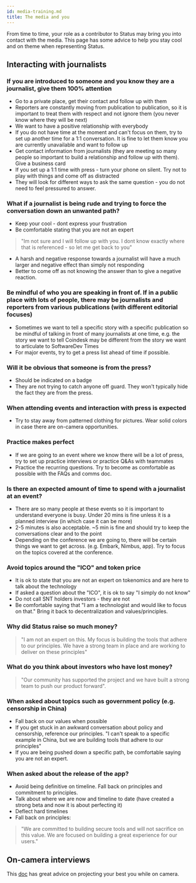 ```yaml
---
id: media-training.md
title: The media and you
---
```


From time to time, your role as a contributor to Status may bring you into contact with the media. This page has some advice to help you stay cool and on theme when representing Status.

Interacting with journalists
----------------------------

### If you are introduced to someone and you know they are a journalist, give them 100% attention

-   Go to a private place, get their contact and follow up with them
-   Reporters are constantly moving from publication to publication, so it is important to treat them with respect and not ignore them (you never know where they will be next)
-   We want to have a positive relationship with everybody
-   If you do not have time at the moment and can't focus on them, try to set up another time for a 1:1 conversation. It is fine to let them know you are currently unavailable and want to follow up
-   Get contact information from journalists (they are meeting so many people so important to build a relationship and follow up with them). Give a business card
-   If you set up a 1:1 time with press - turn your phone on silent. Try not to play with things and come off as distracted
-   They will look for different ways to ask the same question - you do not need to feel pressured to answer.

### What if a journalist is being rude and trying to force the conversation down an unwanted path?

-   Keep your cool - dont express your frustration
-   Be comfortable stating that you are not an expert

> "Im not sure and I will follow up with you. I dont know exactly where that is referenced - so let me get back to you"

-   A harsh and negative response towards a journalist will have a much larger and negative effect than simply not responding
-   Better to come off as not knowing the answer than to give a negative reaction.

### Be mindful of who you are speaking in front of. If in a public place with lots of people, there may be journalists and reporters from various publications (with different editorial focuses)

-   Sometimes we want to tell a specific story with a specific publication so be mindful of talking in front of many journalists at one time, e.g. the story we want to tell Coindesk may be different from the story we want to articulate to SoftwareDev Times
-   For major events, try to get a press list ahead of time if possible.

### Will it be obvious that someone is from the press?

-   Should be indicated on a badge
-   They are not trying to catch anyone off guard. They won't typically hide the fact they are from the press.

### When attending events and interaction with press is expected

-   Try to stay away from patterned clothing for pictures. Wear solid colors in case there are on-camera opportunities.

### Practice makes perfect

-   If we are going to an event where we know there will be a lot of press, try to set up practice interviews or practice Q&As with teammates
-   Practice the recurring questions. Try to become as comfortable as possible with the FAQs and comms doc.

### Is there an expected amount of time to spend with a journalist at an event?

-   There are so many people at these events so it is important to understand everyone is busy. Under 20 mins is fine unless it is a planned interview (in which case it can be more)
-   2-5 minutes is also acceptable. ~5 min is fine and should try to keep the conversations clear and to the point
-   Depending on the conference we are going to, there will be certain things we want to get across. (e.g. Embark, Nimbus, app). Try to focus on the topics covered at the conference.

### Avoid topics around the "ICO" and token price

-   It is ok to state that you are not an expert on tokenomics and are here to talk about the technology
-   If asked a question about the "ICO", it is ok to say "I simply do not know"
-   Do not call SNT holders investors - they are not
-   Be comfortable saying that "I am a technologist and would like to focus on that." Bring it back to decentralization and values/principles.

### Why did Status raise so much money?

> "I am not an expert on this. My focus is building the tools that adhere to our principles. We have a strong team in place and are working to deliver on these principles"

### What do you think about investors who have lost money?

> "Our community has supported the project and we have built a strong team to push our product forward".

### When asked about topics such as government policy (e.g. censorship in China)

-   Fall back on our values when possible
-   If you get stuck in an awkward conversation about policy and censorship, reference our principles. "I can't speak to a specific example in China, but we are building tools that adhere to our principles"
-   If you are being pushed down a specific path, be comfortable saying you are not an expert.

### When asked about the release of the app?

-   Avoid being definitive on timeline. Fall back on principles and commitment to principles.
-   Talk about where we are now and timeline to date (have created a strong beta and now it is about perfecting it)
-   Deflect hard timelines
-   Fall back on principles:

> "We are committed to building secure tools and will not sacrifice on this value. We are focused on building a great experience for our users."

On-camera interviews
--------------------

This [doc](https://drive.google.com/open?id=10YRny8mUpuE0UmaA-HH7b0FDZx_ODnM1) has great advice on projecting your best you while on camera.
